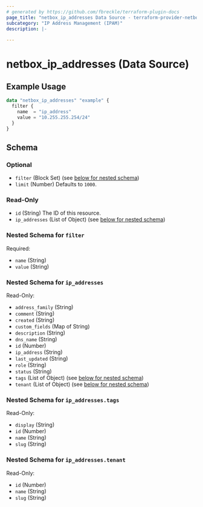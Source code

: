 ```yaml
---
# generated by https://github.com/fbreckle/terraform-plugin-docs
page_title: "netbox_ip_addresses Data Source - terraform-provider-netbox"
subcategory: "IP Address Management (IPAM)"
description: |-
  
---
```


# netbox_ip_addresses (Data Source)



## Example Usage

```terraform
data "netbox_ip_addresses" "example" {
  filter {
    name  = "ip_address"
    value = "10.255.255.254/24"
  }
}
```

<!-- schema generated by tfplugindocs -->
## Schema

### Optional

- `filter` (Block Set) (see [below for nested schema](#nestedblock--filter))
- `limit` (Number) Defaults to `1000`.

### Read-Only

- `id` (String) The ID of this resource.
- `ip_addresses` (List of Object) (see [below for nested schema](#nestedatt--ip_addresses))

<a id="nestedblock--filter"></a>
### Nested Schema for `filter`

Required:

- `name` (String)
- `value` (String)


<a id="nestedatt--ip_addresses"></a>
### Nested Schema for `ip_addresses`

Read-Only:

- `address_family` (String)
- `comment` (String)
- `created` (String)
- `custom_fields` (Map of String)
- `description` (String)
- `dns_name` (String)
- `id` (Number)
- `ip_address` (String)
- `last_updated` (String)
- `role` (String)
- `status` (String)
- `tags` (List of Object) (see [below for nested schema](#nestedobjatt--ip_addresses--tags))
- `tenant` (List of Object) (see [below for nested schema](#nestedobjatt--ip_addresses--tenant))

<a id="nestedobjatt--ip_addresses--tags"></a>
### Nested Schema for `ip_addresses.tags`

Read-Only:

- `display` (String)
- `id` (Number)
- `name` (String)
- `slug` (String)


<a id="nestedobjatt--ip_addresses--tenant"></a>
### Nested Schema for `ip_addresses.tenant`

Read-Only:

- `id` (Number)
- `name` (String)
- `slug` (String)


